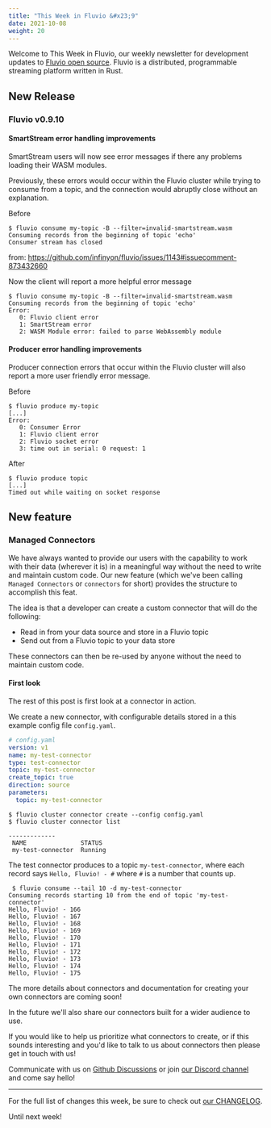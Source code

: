 ```yaml
---
title: "This Week in Fluvio &#x23;9"
date: 2021-10-08
weight: 20
---
```

Welcome to This Week in Fluvio, our weekly newsletter
for development updates to [Fluvio open source]. Fluvio is a distributed,
programmable streaming platform written in Rust.

## New Release

### Fluvio v0.9.10

#### SmartStream error handling improvements

SmartStream users will now see error messages if there any problems loading their WASM modules.

Previously, these errors would occur within the Fluvio cluster while trying to consume from a topic, and the connection would abruptly close without an explanation.

Before

```
$ fluvio consume my-topic -B --filter=invalid-smartstream.wasm
Consuming records from the beginning of topic 'echo'
Consumer stream has closed
```
from: https://github.com/infinyon/fluvio/issues/1143#issuecomment-873432660

Now the client will report a more helpful error message

```
$ fluvio consume my-topic -B --filter=invalid-smartstream.wasm
Consuming records from the beginning of topic 'echo'
Error:
   0: Fluvio client error
   1: SmartStream error
   2: WASM Module error: failed to parse WebAssembly module

```

#### Producer error handling improvements

Producer connection errors that occur within the Fluvio cluster will also report a more user friendly error message.

Before

```
$ fluvio produce my-topic
[...]
Error: 
   0: Consumer Error
   1: Fluvio client error
   2: Fluvio socket error
   3: time out in serial: 0 request: 1

```

After
```
$ fluvio produce topic
[...]
Timed out while waiting on socket response
```

## New feature
### Managed Connectors

We have always wanted to provide our users with the capability to work with their data (wherever it is) in a meaningful way without the need to write and maintain custom code. Our new feature (which we've been calling `Managed Connectors` or `connectors` for short) provides the structure to accomplish this feat.

The idea is that a developer can create a custom connector that will do the following:
* Read in from your data source and store in a Fluvio topic
* Send out from a Fluvio topic to your data store

These connectors can then be re-used by anyone without the need to maintain custom code.

#### First look 
The rest of this post is first look at a connector in action.

We create a new connector, with configurable details stored in a this example config file `config.yaml`. 


```yaml
# config.yaml
version: v1
name: my-test-connector
type: test-connector
topic: my-test-connector
create_topic: true 
direction: source
parameters:
  topic: my-test-connector
```

```
$ fluvio cluster connector create --config config.yaml
$ fluvio cluster connector list

-------------
 NAME               STATUS 
 my-test-connector  Running
```

The test connector produces to a topic `my-test-connector`, where each record says `Hello, Fluvio! - #` where `#` is a number that counts up.

```
 $ fluvio consume --tail 10 -d my-test-connector
Consuming records starting 10 from the end of topic 'my-test-connector'
Hello, Fluvio! - 166
Hello, Fluvio! - 167
Hello, Fluvio! - 168
Hello, Fluvio! - 169
Hello, Fluvio! - 170
Hello, Fluvio! - 171
Hello, Fluvio! - 172
Hello, Fluvio! - 173
Hello, Fluvio! - 174
Hello, Fluvio! - 175
```

The more details about connectors and documentation for creating your own connectors are coming soon!

In the future we'll also share our connectors built for a wider audience to use.

If you would like to help us prioritize what connectors to create, or if this sounds interesting and you'd like to talk to us about connectors then please get in touch with us!

Communicate with us on [Github Discussions] or join [our Discord channel] and come say hello!

---

For the full list of changes this week, be sure to check out [our CHANGELOG].

Until next week!

[Fluvio open source]: https://github.com/infinyon/fluvio
[our CHANGELOG]: https://github.com/infinyon/fluvio/blob/master/CHANGELOG.md
[our Discord channel]: https://discordapp.com/invite/bBG2dTz
[Github Discussions]: https://github.com/infinyon/fluvio/discussions